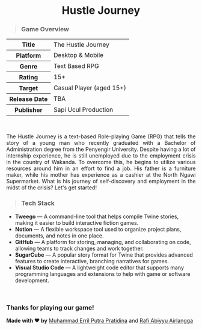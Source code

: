<h1 align="center">Hustle Journey</h1>

> ### Game Overview
<table align="center" width="100%">
  <tr>
    <th>Title</th>
    <td>The Hustle Journey</td>
  </tr>
  <tr>
    <th>Platform</th>
    <td>Desktop & Mobile</td>
  </tr>
  <tr>
    <th>Genre</th>
    <td>Text Based RPG</td>
  </tr>
  <tr>
    <th>Rating</th>
    <td>15+</td>
  </tr>
  <tr>
    <th>Target</th>
    <td>Casual Player (aged 15+)</td>
  </tr>
  <tr>
    <th>Release Date</th>
    <td>TBA</td>
  </tr>
  <tr>
    <th>Publisher</th>
    <td>Sapi Ucul Production</td>
  </tr>
</table>

<br />

<p align="justify">
The Hustle Journey is a text-based Role-playing Game (RPG) that tells the story of a young man who recently graduated with a Bachelor of Administration degree from the Penyengir University. Despite having a lot of internship experience, he is still unemployed due to the employment crisis in the country of Wakanda. To overcome this, he begins to utilize various resources around him in an effort to find a job. His father is a furniture maker, while his mother has experience as a cashier at the North Ngawi Supermarket. What is his journey of self-discovery and employment in the midst of the crisis? Let's get started!
</p>

> ### Tech Stack
- **Tweego** — A command-line tool that helps compile Twine stories, making it easier to build interactive fiction games.
- **Notion** — A flexible workspace tool used to organize project plans, documents, and notes in one place.
- **GitHub** — A platform for storing, managing, and collaborating on code, allowing teams to track changes and work together.
- **SugarCube** — A popular story format for Twine that provides advanced features to create interactive, branching narratives for games.
- **Visual Studio Code** — A lightweight code editor that supports many programming languages and extensions to help with game or software development.

<br />

### Thanks for playing our game!
**Made with ❤️ by** [Muhammad Erril Putra Pratidina](https://github.com/VozSoldat) and [Rafi Abiyyu Airlangga](https://github.com/a6iyyu)